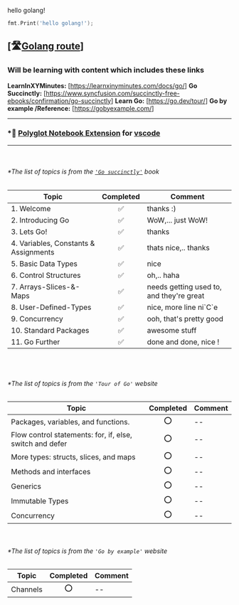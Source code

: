 hello golang!

```go
fmt.Print('hello golang!');
```
[🛣️[Golang route](https://medium.com/p-society/master-plan-to-learn-golang-edbf85c7ae83)]
---

### Will be learning with content which includes these links
**LearnInXYMinutes:** [<https://learnxinyminutes.com/docs/go/>]
**Go Succinctly:**  [<https://www.syncfusion.com/succinctly-free-ebooks/confirmation/go-succinctly>]
**Learn Go:** [<https://go.dev/tour/>]
**Go by example /Reference:** [<https://gobyexample.com/>]

---
### *📓 [Polyglot Notebook Extension](https://marketplace.visualstudio.com/items?itemName=ms-dotnettools.dotnet-interactive-vscode) for [vscode](https://code.visualstudio.com/)
---

<br/>

###### *The list of topics is from the [`'Go succinctly'`](https://www.syncfusion.com/succinctly-free-ebooks/confirmation/go-succinctly) book

|Topic | Completed | Comment|
|---|:---:|---|
|1. Welcome |✅ |thanks \:\)|
|2. Introducing Go|✅ |WoW,... just WoW!|
|3. Lets Go! |✅ |thanks|
|4. Variables, Constants & Assignments|✅ |thats nice,.. thanks|
|5. Basic Data Types|✅ |nice|
|6. Control Structures|✅ |oh,.. haha|
|7. Arrays-Slices-&-Maps|✅ |needs getting used to, and they're great|
|8. User-Defined-Types|✅ |nice, more line ni\`C\`e|
|9. Concurrency |✅ |ooh, that's pretty good|
|10. Standard Packages |✅ |awesome stuff|
|11. Go Further |✅ |done and done, nice !|


<br/><br/>

###### *The list of topics is from the `'Tour of Go'` website

|Topic | Completed | Comment|
|---|:---:|---|
|Packages, variables, and functions.|⭕ |--|
|Flow control statements: for, if, else, switch and defer|⭕ |--|
|More types: structs, slices, and maps|⭕ |--|
|Methods and interfaces|⭕ |--|
|Generics|⭕ |--|
|Immutable Types|⭕ |--|
|Concurrency|⭕ |--|

<br/>

###### *The list of topics is from the `'Go by example'` website

|Topic | Completed | Comment|
|---|:---:|---|
|Channels|⭕ |--|